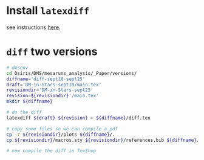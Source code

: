 # Install `latexdiff`
see instructions [here](https://www.overleaf.com/learn/latex/Articles/Using_Latexdiff_For_Marking_Changes_To_Tex_Documents).

# `diff` two versions

```bash
# dmsenv
cd Osiris/DMS/mesaruns_analysis/_Paper/versions/
diffname='diff-sept10-sept25'
draft='DM-in-Stars-sept10/main.tex'
revisiondir='DM-in-Stars-sept25'
revision=${revisiondir}'/main.tex'
mkdir ${diffname}

# do the diff
latexdiff ${draft} ${revision} > ${diffname}/diff.tex

# copy some files so we can compile a pdf
cp -r ${revisiondir}/plots ${diffname}/.
cp ${revisiondir}/macros.sty ${revisiondir}/references.bib ${diffname}/.

# now compile the diff in TexShop
```

